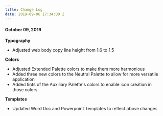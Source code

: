 ```yaml
---
title: Change Log
date: 2019-09-06 17:34:00 Z
---
```


#### **October 09, 2019**

**Typography**
* Adjusted web body copy line height from 1.6 to 1.5

 
**Colors**
* Adjusted Extended Palette colors to make them more harmonious
* Added three new colors to the Neutral Palette to allow for more versatile application
* Added tints of the Auxiliary Palette's colors to enable icon creation in those colors


**Templates**
* Updated Word Doc and Powerpoint Templates to reflect above changes